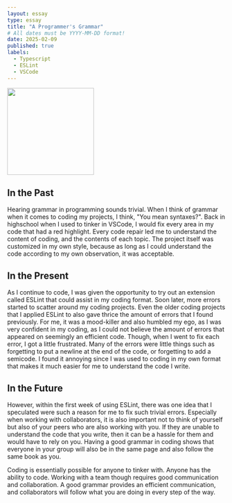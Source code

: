 ```yaml
---
layout: essay
type: essay
title: "A Programmer's Grammar"
# All dates must be YYYY-MM-DD format!
date: 2025-02-09
published: true
labels:
  - Typescript
  - ESLint
  - VSCode
---
```


<img width="200px" class="rounded float-start pe-4" src="https://thumbs.dreamstime.com/b/red-screen-code-inscription-error-190547191.jpg">

## In the Past
Hearing grammar in programming sounds trivial. When I think of grammar when it comes to coding my projects, I think, "You mean syntaxes?". Back in highschool when I used to tinker in VSCode, I would fix every area in my code that had a red highlight. Every code repair led me to understand the content of coding, and the contents of each topic. The project itself was customized in my own style, because as long as I could understand the code according to my own observation, it was acceptable.

## In the Present
As I continue to code, I was given the opportunity to try out an extension called ESLint that could assist in my coding format. Soon later, more errors started to scatter around my coding projects. Even the older coding projects that I applied ESLint to also gave thrice the amount of errors that I found previously. For me, it was a mood-killer and also humbled my ego, as I was very confident in my coding, as I could not believe the amount of errors that appeared on seemingly an efficient code. Though, when I went to fix each error, I got a little frustrated. Many of the errors were little things such as forgetting to put a newline at the end of the code, or forgetting to add a semicode. I found it annoying since I was used to coding in my own format that makes it much easier for me to understand the code I write.

## In the Future
However, within the first week of using ESLint, there was one idea that I speculated were such a reason for me to fix such trivial errors. Especially when working with collaborators, it is also important not to think of yourself but also of your peers who are also working with you. If they are unable to understand the code that you write, then it can be a hassle for them and would have to rely on you. Having a good grammar in coding shows that everyone in your group will also be in the same page and also follow the same book as you. 

Coding is essentially possible for anyone to tinker with. Anyone has the ability to code. Working with a team though requires good communication and collaboration. A good grammar provides an efficient communication, and collaborators will follow what you are doing in every step of the way.

